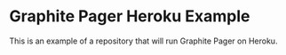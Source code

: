Graphite Pager Heroku Example
=============================

This is an example of a repository that will run Graphite Pager on Heroku. 